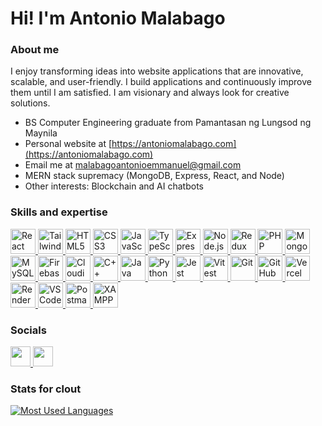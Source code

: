 Hi! I'm Antonio Malabago
========================================================================================================================================

### About me

I enjoy transforming ideas into website applications that are innovative, scalable, and user-friendly.
I build applications and continuously improve them until I am satisfied.
I am visionary and always look for creative solutions.

* BS Computer Engineering graduate from Pamantasan ng Lungsod ng Maynila
* Personal website at [https://antoniomalabago.com](https://antoniomalabago.com)
* Email me at [malabagoantonioemmanuel@gmail.com](mailto:malabagoantonioemmanuel@gmail.com)
* MERN stack supremacy (MongoDB, Express, React, and Node) 
* Other interests: Blockchain and AI chatbots

### Skills and expertise

<p>
  <a href="https://reactjs.org/" target="_blank" rel="noreferrer" title="React">
    <img src="https://raw.githubusercontent.com/danielcranney/readme-generator/main/public/icons/skills/react-colored.svg" width="40" height="40" alt="React" />
  </a>
  <a href="https://tailwindcss.com/" target="_blank" rel="noreferrer" title="TailwindCSS">
    <img src="https://raw.githubusercontent.com/danielcranney/readme-generator/main/public/icons/skills/tailwindcss-colored.svg" width="40" height="40" alt="TailwindCSS" />
  </a>
  <a href="https://developer.mozilla.org/en-US/docs/Glossary/HTML5" target="_blank" rel="noreferrer" title="HTML5">
    <img src="https://raw.githubusercontent.com/danielcranney/readme-generator/main/public/icons/skills/html5-colored.svg" width="40" height="40" alt="HTML5" />
  </a>
  <a href="https://www.w3.org/TR/CSS/#css" target="_blank" rel="noreferrer" title="CSS3">
    <img src="https://raw.githubusercontent.com/danielcranney/readme-generator/main/public/icons/skills/css3-colored.svg" width="40" height="40" alt="CSS3" />
  </a>
  <a href="https://developer.mozilla.org/en-US/docs/Web/JavaScript" target="_blank" rel="noreferrer" title="JavaScript">
    <img src="https://raw.githubusercontent.com/danielcranney/readme-generator/main/public/icons/skills/javascript-colored.svg" width="40" height="40" alt="JavaScript" />
  </a>
  <a href="https://www.typescriptlang.org/" target="_blank" rel="noreferrer" title="TypeScript">
    <img src="https://raw.githubusercontent.com/danielcranney/readme-generator/main/public/icons/skills/typescript-colored.svg" width="40" height="40" alt="TypeScript" />
  </a>
  <a href="https://expressjs.com/" target="_blank" rel="noreferrer" title="Express">
    <img src="https://raw.githubusercontent.com/danielcranney/readme-generator/main/public/icons/skills/express-colored.svg" width="40" height="40" alt="Express" />
  </a>
  <a href="https://nodejs.org/en/" target="_blank" rel="noreferrer" title="Node.js">
    <img src="https://raw.githubusercontent.com/danielcranney/readme-generator/main/public/icons/skills/nodejs-colored.svg" width="40" height="40" alt="Node.js" />
  </a>
  <a href="https://redux.js.org/" target="_blank" rel="noreferrer" title="Redux">
    <img src="https://raw.githubusercontent.com/danielcranney/readme-generator/main/public/icons/skills/redux-colored.svg" width="40" height="40" alt="Redux" />
  </a>
  <a href="https://www.php.net/" target="_blank" rel="noreferrer" title="PHP">
    <img src="https://raw.githubusercontent.com/danielcranney/readme-generator/main/public/icons/skills/php-colored.svg" width="40" height="40" alt="PHP" />
  </a>
  <a href="https://www.mongodb.com/" target="_blank" rel="noreferrer" title="MongoDB">
    <img src="https://raw.githubusercontent.com/danielcranney/readme-generator/main/public/icons/skills/mongodb-colored.svg" width="40" height="40" alt="MongoDB" />
  </a>
  <a href="https://www.mysql.com/" target="_blank" rel="noreferrer" title="MySQL">
    <img src="https://raw.githubusercontent.com/danielcranney/readme-generator/main/public/icons/skills/mysql-colored.svg" width="40" height="40" alt="MySQL" />
  </a>
  <a href="https://firebase.google.com/" target="_blank" rel="noreferrer" title="Firebase">
    <img src="https://raw.githubusercontent.com/danielcranney/readme-generator/main/public/icons/skills/firebase-colored.svg" width="40" height="40" alt="Firebase" />
  </a>
  <a href="https://cloudinary.com/" target="_blank" rel="noreferrer" title="Cloudinary">
    <img src="https://cloudinary-marketing-res.cloudinary.com/image/upload/website_2021/brand/Gyph.svg" width="40" height="40" alt="Cloudinary" />
  </a>
  <a href="https://docs.microsoft.com/en-us/cpp/?view=msvc-170" target="_blank" rel="noreferrer" title="C++">
    <img src="https://raw.githubusercontent.com/danielcranney/readme-generator/main/public/icons/skills/cplusplus-colored.svg" width="40" height="40" alt="C++" />
  </a>
  <a href="https://www.oracle.com/java/" target="_blank" rel="noreferrer" title="Java">
    <img src="https://raw.githubusercontent.com/danielcranney/readme-generator/main/public/icons/skills/java-colored.svg" width="40" height="40" alt="Java" />
  </a>
  <a href="https://www.python.org/" target="_blank" rel="noreferrer" title="Python">
    <img src="https://raw.githubusercontent.com/danielcranney/readme-generator/main/public/icons/skills/python-colored.svg" width="40" height="40" alt="Python" />
  </a>
  <a href="https://jestjs.io/" target="_blank" rel="noreferrer" title="Jest">
    <img src="https://icon.icepanel.io/Technology/svg/Jest.svg" width="40" height="40" alt="Jest" />
  </a>
  <a href="https://vitest.dev/" target="_blank" rel="noreferrer" title="Vitest">
    <img src="https://vitest.dev/logo-shadow.svg" width="40" height="40" alt="Vitest" />
  </a>
  <a href="https://git-scm.com/" target="_blank" rel="noreferrer" title="Git">
    <img src="https://raw.githubusercontent.com/danielcranney/readme-generator/main/public/icons/skills/git-colored.svg" width="40" height="40" alt="Git" />
  </a>
  <a href="https://github.com/" target="_blank" rel="noreferrer" title="GitHub">
    <img src="https://raw.githubusercontent.com/danielcranney/readme-generator/main/public/icons/socials/github-dark.svg" width="40" height="40" alt="GitHub" />
  </a>
  <a href="https://vercel.com/" target="_blank" rel="noreferrer" title="Vercel">
    <img src="https://static-00.iconduck.com/assets.00/logo-vercel-icon-512x444-szlkql7g.png" width="40" height="40" alt="Vercel" />
  </a>
  <a href="https://render.com/" target="_blank" rel="noreferrer" title="Render">
    <img src="https://raw.githubusercontent.com/danielcranney/readme-generator/main/public/icons/skills/render-colored.svg" width="40" height="40" alt="Render" />
  </a>
  <a href="https://code.visualstudio.com/" target="_blank" rel="noreferrer" title="VS Code">
    <img src="https://raw.githubusercontent.com/danielcranney/readme-generator/main/public/icons/skills/visualstudiocode.svg" width="40" height="40" alt="VS Code" />
  </a>
  <a href="https://www.postman.com/" target="_blank" rel="noreferrer" title="Postman">
    <img src="https://voyager.postman.com/logo/postman-logo-icon-orange.svg" width="40" height="40" alt="Postman" />
  </a>
  <a href="https://www.apachefriends.org/" target="_blank" rel="noreferrer" title="XAMPP">
    <img src="https://www.apachefriends.org/images/xampp-logo-ac950edf.svg" width="40" height="40" alt="XAMPP" />
  </a>
</p>

### Socials

<p align="left"> <a href="https://www.github.com/antoniomalabago" target="_blank" rel="noreferrer"> <picture> <source media="(prefers-color-scheme: dark)" srcset="https://raw.githubusercontent.com/danielcranney/readme-generator/main/public/icons/socials/github-dark.svg" /> <source media="(prefers-color-scheme: light)" srcset="https://raw.githubusercontent.com/danielcranney/readme-generator/main/public/icons/socials/github.svg" /> <img src="https://raw.githubusercontent.com/danielcranney/readme-generator/main/public/icons/socials/github.svg" width="32" height="32" /> </picture> </a> <a href="https://www.linkedin.com/in/antonio-emmanuel-malabago" target="_blank" rel="noreferrer"> <picture> <source media="(prefers-color-scheme: dark)" srcset="https://raw.githubusercontent.com/danielcranney/readme-generator/main/public/icons/socials/linkedin-dark.svg" /> <source media="(prefers-color-scheme: light)" srcset="https://raw.githubusercontent.com/danielcranney/readme-generator/main/public/icons/socials/linkedin.svg" /> <img src="https://raw.githubusercontent.com/danielcranney/readme-generator/main/public/icons/socials/linkedin.svg" width="32" height="32" /> </picture> </a></p>

### Stats for clout

<a href="https://github.com/antonioemmanuelmalabago" align="left"><img src="https://github-readme-stats.vercel.app/api/top-langs/?username=antonioemmanuelmalabago&title_color=ffffff&text_color=ffffff&icon_color=23F7DD&bg_color=000000&hide_border=true&locale=en&custom_title=Most%20%used%20%languages&layout=compact" alt="Most Used Languages" /></a>
